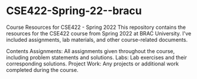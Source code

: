 # CSE422-Spring-22--bracu
Course Resources for CSE422 - Spring 2022
This repository contains the resources for the CSE422 course from Spring 2022 at BRAC University. I've included assignments, lab materials, and other course-related documents.

Contents
Assignments: All assignments given throughout the course, including problem statements and solutions.
Labs: Lab exercises and their corresponding solutions.
Project Work: Any projects or additional work completed during the course.
